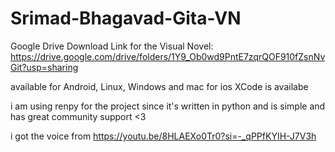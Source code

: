 # Srimad-Bhagavad-Gita-VN

Google Drive Download Link for the Visual Novel: https://drive.google.com/drive/folders/1Y9_Ob0wd9PntE7zqrQOF910fZsnNvGit?usp=sharing

available for Android, Linux, Windows and mac
for ios XCode is availabe

i am using renpy for the project since it's written in python and is simple and has great community support <3

i got the voice from https://youtu.be/8HLAEXo0Tr0?si=-_qPPfKYIH-J7V3h
